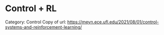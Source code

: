 # Control + RL

Category: Control
Copy of url: https://meyn.ece.ufl.edu/2021/08/01/control-systems-and-reinforcement-learning/